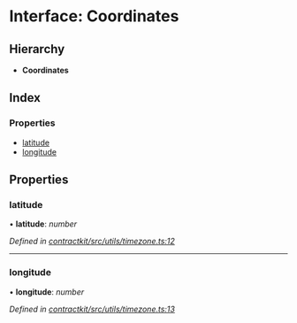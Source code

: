 # Interface: Coordinates

## Hierarchy

* **Coordinates**

## Index

### Properties

* [latitude](_utils_timezone_.coordinates.md#latitude)
* [longitude](_utils_timezone_.coordinates.md#longitude)

## Properties

###  latitude

• **latitude**: *number*

*Defined in [contractkit/src/utils/timezone.ts:12](https://github.com/celo-org/celo-monorepo/blob/master/packages/contractkit/src/utils/timezone.ts#L12)*

___

###  longitude

• **longitude**: *number*

*Defined in [contractkit/src/utils/timezone.ts:13](https://github.com/celo-org/celo-monorepo/blob/master/packages/contractkit/src/utils/timezone.ts#L13)*
